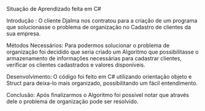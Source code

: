 Situação de Aprendizado feita em C#

Introdução : O cliente Djalma nos contratou para a criação de um programa que solucionasse o problema de organização no Cadastro de clientes da sua empresa.

Métodos Necessários: Para podermos solucionar o problema de organização foi decidido que seria criado um Algoritmo que possibilitasse o armazenamento de informações necessárias para cadastrar clientes, verificar os clientes cadastrados e valores disponíveis.

Desenvolvimento: O código foi feito em C# utilizando orientação objeto e Struct para deixa-lo mais organizado, possibilitando um fácil entendimento.

Conclusão: Após finalizarmos o Algoritmo foi possível notar que através dele o problema de organização pode ser resolvido.
